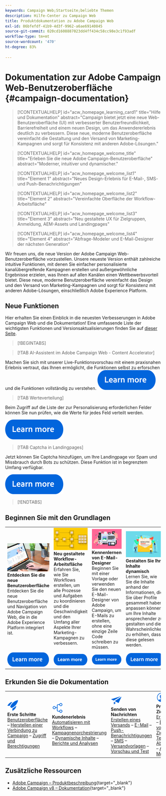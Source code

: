 ```yaml
---
keywords: Campaign Web;Startseite;beliebte Themen
description: Hilfe-Center zu Campaign Web
title: Produktdokumentation zu Adobe Campaign Web
exl-id: 86bfefdf-41b9-4d3f-9962-a6ae69140845
source-git-commit: 020cd1608887023dd4ff434c58cc98e3c1f93adf
workflow-type: tm+mt
source-wordcount: '470'
ht-degree: 83%

---
```


# Dokumentation zur Adobe Campaign Web-Benutzeroberfläche {#campaign-documentation}

>[!CONTEXTUALHELP]
>id="acw_homepage_learning_card1"
>title="Hilfe und Dokumentation"
>abstract="Campaign bietet jetzt eine neue Web-Benutzeroberfläche (UI) mit verbesserter Benutzerfreundlichkeit, Barrierefreiheit und einem neuen Design, um das Anwendererlebnis deutlich zu verbessern. Diese neue, moderne Benutzeroberfläche vereinfacht die Gestaltung und den Versand von Marketing-Kampagnen und sorgt für Konsistenz mit anderen Adobe-Lösungen."

>[!CONTEXTUALHELP]
>id="acw_homepage_welcome_title"
>title="Erleben Sie die neue Adobe Campaign-Benutzeroberfläche"
>abstract="Moderner, intuitiver und dynamischer."

>[!CONTEXTUALHELP]
>id="acw_homepage_welcome_list1"
>title="Element 1"
>abstract="Neues Design-Erlebnis für E-Mail-, SMS- und Push-Benachrichtigungen"

>[!CONTEXTUALHELP]
>id="acw_homepage_welcome_list2"
>title="Element 2"
>abstract="Vereinfachte Oberfläche der Workflow-Arbeitsfläche"

>[!CONTEXTUALHELP]
>id="acw_homepage_welcome_list3"
>title="Element 3"
>abstract="Neu gestaltete UX für Zielgruppen, Anmeldung, AEM-Assets und Landingpages"

>[!CONTEXTUALHELP]
>id="acw_homepage_welcome_list4"
>title="Element 4"
>abstract="Abfrage-Modeler und E-Mail-Designer der nächsten Generation"


Wir freuen uns, die neue Version der Adobe Campaign Web-Benutzeroberfläche vorzustellen. Unsere neueste Version enthält zahlreiche intuitive Funktionen, mit denen Sie einfacher personalisierte kanalübergreifende Kampagnen erstellen und außergewöhnliche Ergebnisse erzielen, was Ihnen auf allen Kanälen einen Wettbewerbsvorteil bietet. Diese neue, moderne Benutzeroberfläche vereinfacht das Design und den Versand von Marketing-Kampagnen und sorgt für Konsistenz mit anderen Adobe-Lösungen, einschließlich Adobe Experience Platform.

## Neue Funktionen

Hier erhalten Sie einen Einblick in die neuesten Verbesserungen in Adobe Campaign Web und die Dokumentation! Eine umfassende Liste der wichtigsten Funktionen und Versionsaktualisierungen finden Sie auf [dieser Seite](rn/whats-new.md).

>[!BEGINTABS]

>[!TAB AI-Assistent im Adobe Campaign Web - Content Accelerator]

Machen Sie sich mit unserer Live-Funktionsvorschau mit einem praxisnahen Erlebnis vertraut, das Ihnen ermöglicht, die Funktionen selbst zu erforschen und die Funktionen vollständig zu verstehen.
[![Bild](assets/do-not-localize/learn-more-button.svg)](https://experienceleague.adobe.com/en/apps/journey-optimizer/ai-assistant-content-accelerator)

>[!TAB Werteverteilung]

Beim Zugriff auf die Liste der zur Personalisierung erforderlichen Felder können Sie nun prüfen, wie die Werte für jedes Feld verteilt werden.

[![Bild](assets/do-not-localize/learn-more-button.svg)](../v8/query/build-query.md#distribution-values-query)

>[!TAB Captcha in Landingpages]

Jetzt können Sie Captcha hinzufügen, um Ihre Landingpage vor Spam und Missbrauch durch Bots zu schützen. Diese Funktion ist in begrenztem Umfang verfügbar.

[![Bild](assets/do-not-localize/learn-more-button.svg)](../v8/landing-pages/create-lp.md#captcha)


>[!ENDTABS]

## Beginnen Sie mit den Grundlagen

<table style="table-layout:fixed">
  <tr style="border: 0;">
    <td>
    <a href="get-started/user-interface.md"><img src="assets/do-not-localize/menu-ui.jpeg"></a>
    <div><strong>Entdecken Sie die neue Benutzeroberfläche</strong><br/>Entdecken Sie die neue Benutzeroberfläche und Navigation von Adobe Campaign Web, die in die Adobe Experience Platform integriert ist.</div>
    </td>
    <td>
    <a href="workflows/gs-workflows.md"><img src="assets/do-not-localize/menu-workflows.jpeg"></a>
    <div><strong>Neu gestaltete Workflow-Arbeitsfläche</strong><br/>Erfahren Sie, wie Sie Workflows erstellen, um alle Prozesse und Aufgaben zu koordinieren und die Geschwindigkeit und den Umfang aller Aspekte Ihrer Marketing-Kampagnen zu verbessern.</div><br/>
    </td>
    <td>
    <a href="email/get-started-email-designer.md"><img src="assets/do-not-localize/menu-email.png"></a>
    <div><strong>Kennenlernen von E-Mail-Designer</strong><br/>Beginnen Sie mit einer Vorlage oder verwenden Sie den neuen E-Mail-Designer von Adobe Campaign, um E-Mails zu erstellen, ohne eine einzige Zeile Code schreiben zu müssen.
    </div></td>
    <td>
    <a href="personalization/gs-personalization.md"><img src="assets/do-not-localize/menu-dynamic.png"></a>
    <div><strong>Gestalten Sie Ihre Inhalte dynamisch</strong><br/>Lernen Sie, wie Sie die Inhalte anhand der Informationen, die Sie über Profile gesammelt haben, anpassen können, um Ihre Inhalte ansprechender zu gestalten und die Wahrscheinlichkeit zu erhöhen, dass diese gelesen werden.</div>
    </td>
  </tr>
  <tr style="border: 0;">
    <td align="center"><a href="get-started/user-interface.md"><img src="assets/do-not-localize/learn-more-button.svg"></a></td>
    <td align="center"><a href="workflows/gs-workflows.md"><img src="assets/do-not-localize/learn-more-button.svg"></a></td>
    <td align="center"><a href="email/get-started-email-designer.md"><img src="assets/do-not-localize/learn-more-button.svg"></a></td>
    <td align="center"><a href="personalization/gs-personalization.md"><img src="assets/do-not-localize/learn-more-button.svg"></a></td>
    </tr>
</table>

## Erkunden Sie die Dokumentation

<table style="table-layout:auto">
  <tr style="border: 0;">
    <td>
      <img src="assets/do-not-localize/icon-start.svg" width="35px">
    <br/>
      <strong>Erste Schritte</strong><br/><a href="get-started/user-interface.md">Benutzeroberfläche</a> – <a href="get-started/connect-to-campaign.md">Herstellen einer Verbindung zu Campaign</a> – <a href="get-started/permissions.md">Zugriff und Berechtigungen</a>
    </td>
    <td>
      <img src="assets/do-not-localize/icon-experience.svg" width="35px">
    <br/>
      <strong>Kundenerlebnis</strong><br/><a href="workflows/gs-workflows.md" target="_blank">Automatisieren mit Workflows</a> – <a href="campaigns/gs-campaigns.md" target="_blank">Kampagnenorchestrierung</a> – <a href="personalization/gs-personalization.md">Dynamische Inhalte</a> – <a href="reporting/gs-reports.md">Berichte und Analysen</a>
    </td>
    <td>
      <img src="assets/do-not-localize/icon-message.svg" width="35px">
    <br/>
      <strong>Senden von Nachrichten</strong><br/><a href="msg/gs-deliveries.md">Erstellen eines Versands</a> – <a href="email/create-email.md">E-Mail</a> – <a href="push/gs-push.md">Push-Benachrichtigungen</a> – <a href="sms/gs-sms.md">SMS</a> – <a href="msg/delivery-template.md">Versandvorlagen</a> – <a href="preview-test/preview-test.md">Vorschau und Test</a> 
    </td>
    <td>
      <img src="assets/do-not-localize/icon_profile.svg" width="35px">
    <br/>
      <strong>Profile und Zielgruppen</strong><br/><a href="audience/gs-audiences-recipients.md">Erste Schritte</a> – <a href="audience/create-audience.md">Erstellen von Zielgruppen</a> – <a href="audience/test-profiles.md">Testprofile</a> – <a href="audience/manage-services.md">Abonnements</a> – <a href="query/query-modeler-overview.md">Abfrage-Modeler</a>
    </td>
  </tr>
</table>

## Zusätzliche Ressourcen

* [Adobe Campaign – Produktbeschreibung](https://helpx.adobe.com/de/legal/product-descriptions/adobe-campaign-managed-cloud-services.html){target="_blank"}
* [Adobe Campaign v8 – Dokumentation](https://experienceleague.adobe.com/docs/campaign-v8.html?lang=de){target="_blank"}